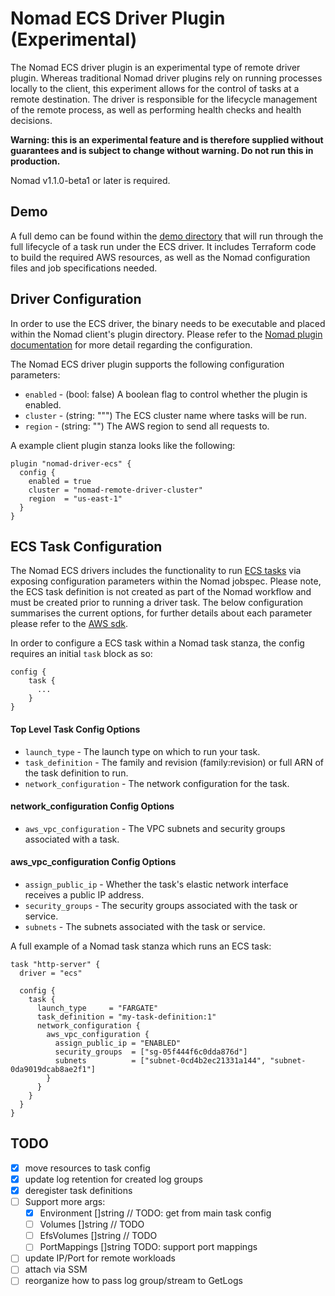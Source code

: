 # Nomad ECS Driver Plugin (Experimental)

The Nomad ECS driver plugin is an experimental type of remote driver plugin. Whereas traditional Nomad driver plugins rely on running processes locally to the client, this experiment allows for the control of tasks at a remote destination. The driver is responsible for the lifecycle management of the remote process, as well as performing health checks and health decisions.

**Warning: this is an experimental feature and is therefore supplied without guarantees and is subject to change without warning. Do not run this in production.**

Nomad v1.1.0-beta1 or later is required.

## Demo

A full demo can be found within the [demo directory](./demo) that will run through the full lifecycle of a task run under the ECS driver. It includes Terraform code to build the required AWS resources, as well as the Nomad configuration files and job specifications needed.

## Driver Configuration

In order to use the ECS driver, the binary needs to be executable and placed within the Nomad client's plugin directory. Please refer to the [Nomad plugin documentation](https://nomadproject.io/docs/configuration/plugin/) for more detail regarding the configuration.

The Nomad ECS driver plugin supports the following configuration parameters:

- `enabled` - (bool: false) A boolean flag to control whether the plugin is enabled.
- `cluster` - (string: """) The ECS cluster name where tasks will be run.
- `region` - (string: "") The AWS region to send all requests to.

A example client plugin stanza looks like the following:

```hcl
plugin "nomad-driver-ecs" {
  config {
    enabled = true
    cluster = "nomad-remote-driver-cluster"
    region  = "us-east-1"
  }
}
```

## ECS Task Configuration

The Nomad ECS drivers includes the functionality to run [ECS tasks](https://docs.aws.amazon.com/AmazonECS/latest/developerguide/task_definitions.html) via exposing configuration parameters within the Nomad jobspec. Please note, the ECS task definition is not created as part of the Nomad workflow and must be created prior to running a driver task. The below configuration summarises the current options, for further details about each parameter please refer to the [AWS sdk](https://github.com/aws/aws-sdk-go-v2/blob/9fc62ee75d1acca973ac777e51993fce74f6a27f/service/ecs/api_op_RunTask.go#L13).

In order to configure a ECS task within a Nomad task stanza, the config requires an initial `task` block as so:

```hcl
config {
    task {
      ...
    }
}
```

#### Top Level Task Config Options

- `launch_type` - The launch type on which to run your task.
- `task_definition` - The family and revision (family:revision) or full ARN of the task definition to run.
- `network_configuration` - The network configuration for the task.

#### network_configuration Config Options

- `aws_vpc_configuration` - The VPC subnets and security groups associated with a task.

#### aws_vpc_configuration Config Options

- `assign_public_ip` - Whether the task's elastic network interface receives a public IP address.
- `security_groups` - The security groups associated with the task or service.
- `subnets` - The subnets associated with the task or service.

A full example of a Nomad task stanza which runs an ECS task:

```hcl
task "http-server" {
  driver = "ecs"

  config {
    task {
      launch_type     = "FARGATE"
      task_definition = "my-task-definition:1"
      network_configuration {
        aws_vpc_configuration {
          assign_public_ip = "ENABLED"
          security_groups  = ["sg-05f444f6c0dda876d"]
          subnets          = ["subnet-0cd4b2ec21331a144", "subnet-0da9019dcab8ae2f1"]
        }
      }
    }
  }
}
```

## TODO

- [x] move resources to task config
- [x] update log retention for created log groups
- [x] deregister task definitions
- [ ] Support more args:
  - [x] Environment []string // TODO: get from main task config
  - [ ] Volumes []string // TODO
  - [ ] EfsVolumes []string // TODO
  - [ ] PortMappings []string TODO: support port mappings
- [ ] update IP/Port for remote workloads
- [ ] attach via SSM
- [ ] reorganize how to pass log group/stream to GetLogs
